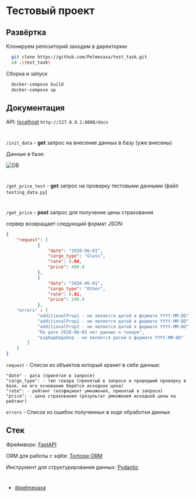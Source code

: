 
# Тестовый проект



## Развёртка

Клонируем репозиторий заходим в директорию

```bash
  git clone https://github.com/Pelmexaxa/test_task.git
  cd .\test_task\
```

Сборка и запуск
```bash
  docker-compose build
  docker-compose up
```

## Документация
API: [localhost](http://127.0.0.1:8000/docs) `http://127.0.0.1:8000/docs`

#

`/init_data` - **get** запрос на внесение данных в базу (уже внесены)

Данные в базе:

![DB](https://i.imgur.com/ZTkzMwl.png)

#

`/get_price_test` - **get** запрос на проверку тестовыми данными (файл `testing_data.py`)

#

`/get_price` - **post** запрос для получение цены страхования

сервер возвращает следующий формат JSON:

```json
{
    "request": [
            {
                "date": "2020-06-01",
                "cargo_type": "Glass",
                "rate": 0.04,
                "price": 400.0
            },
            {
                "date": "2020-06-01",
                "cargo_type": "Other",
                "rate": 0.01,
                "price": 240.0
            },
    "errors" : [
            "additionalProp1 - не является датой в формате YYYY-MM-DD",
            "additionalProp2 - не является датой в формате YYYY-MM-DD",
            "additionalProp3 - не является датой в формате YYYY-MM-DD",
            "По дате 2020-06-02 нет данных о товаре",
            "вздбадбвдаблд - не является датой в формате YYYY-MM-DD"
        ]
    ]
}
```

`request` - Список из объектов который хранит в себе данные:

    "date" - дата (принятая в запросе)
    "cargo_type": - тип товара (принятый в запросе и прошедший проверку в базе, на его основании берётся исходная цена)
    "rate": - рейтинг (коэфициент умножения, принятый в запросе)
    "price": - цена страхования (результат умножения исходной цены на рейтинг)


`errors` - Список из ошибок полученных в ходе обработки данных

## Стек

Фреймворк: [FastAPI](https://fastapi.tiangolo.com)

ОRM для работы с sqlite: [Tortoise ORM](https://tortoise.github.io)

Инструмент для структурирования данных: [Pydantic](https://docs.pydantic.dev/latest/)



#
- [@pelmexaxa](https://www.github.com/pelmexaxa)

